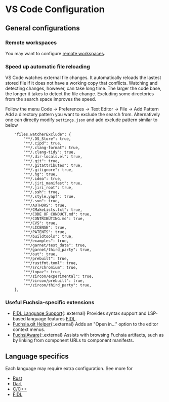 # VS Code Configuration

## General configurations

### Remote workspaces

You may want to configure [remote workspaces](https://code.visualstudio.com/docs/remote/ssh#_connect-to-a-remote-host).

### Speed up automatic file reloading
VS Code watches external file changes. It automatically reloads the lastest stored file if it does not have a working copy that conflicts. Watching and detecting changes, however, can take long time. The larger the code base, the longer it takes to detect the file change. Excluding some directories from the search space improves the speed.

Follow the menu Code -> Preferences -> Text Editor -> File -> Add Pattern
Add a directory pattern you want to exclude the search from. Alternatively one can directly modify `settings.json` and add exclude pattern similar to below

```
    "files.watcherExclude": {
        "**/.DS_Store": true,
        "**/.cipd": true,
        "**/.clang-format": true,
        "**/.clang-tidy": true,
        "**/.dir-locals.el": true,
        "**/.git": true,
        "**/.gitattributes": true,
        "**/.gitignore": true,
        "**/.hg": true,
        "**/.idea": true,
        "**/.jiri_manifest": true,
        "**/.jiri_root": true,
        "**/.ssh": true,
        "**/.style.yapf": true,
        "**/.svn": true,
        "**/AUTHORS": true,
        "**/CMakeLists.txt": true,
        "**/CODE_OF_CONDUCT.md": true,
        "**/CONTRIBUTING.md": true,
        "**/CVS": true,
        "**/LICENSE": true,
        "**/PATENTS": true,
        "**/buildtools": true,
        "**/examples": true,
        "**/garnet/test_data": true,
        "**/garnet/third_party": true,
        "**/out": true,
        "**/prebuilt": true,
        "**/rustfmt.toml": true,
        "**/src/chromium": true,
        "**/topaz": true,
        "**/zircon/experimental": true,
        "**/zircon/prebuilt": true,
        "**/zircon/third_party": true,
    },
```

### Useful Fuchsia-specific extensions

- [FIDL Language Support](https://marketplace.visualstudio.com/items?itemName=fuchsia-authors.language-fidl){:.external}
  Provides syntax support and LSP-based language features
  [FIDL](/docs/development/languages/fidl/README.md).
- [Fuchsia.git Helper](https://marketplace.visualstudio.com/items?itemName=jwing.fuchsia-git-helper){:.external}
  Adds an "Open in..." option to the editor context menus.
- [FuchsiAware](https://marketplace.visualstudio.com/items?itemName=RichKadel.fuchsiaware){:.external}
  Assists with browsing Fuchsia artifacts, such as by linking from component URLs to component
  manifests.

## Language specifics
Each language may require extra configuration. See more for

* [Rust](/docs/development/languages/rust/editors.md#visual-studio-code)
* [Dart](/docs/development/languages/dart/ides.md#visual-studio-code)
* [C/C++](/docs/development/languages/c-cpp/editors.md#visual-studio-code)
* [FIDL](/docs/development/languages/fidl/guides/editors.md#visual-studio-code)